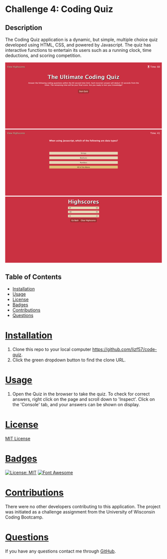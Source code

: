 # Challenge 4: Coding Quiz 

## Description
The Coding Quiz application is a dynamic, but simple, multiple choice quiz developed using HTML, CSS, and powered by Javascript. The quiz has interactive functions to entertain its users such as a running clock, time deductions, and scoring competition.

![Home page](/assets/images/home.png)
![Question](/assets/images/question.png)
![highscore](/assets/images/highscores.png)

 ## Table of Contents
  * [Installation](#installation)
  * [Usage](#usage)
  * [License](#license)
  * [Badges](#badges)
  * [Contributions](#contributions)
  * [Questions](#questions)


# [Installation](#table-of-contents)
1. Clone this repo to your local computer https://github.com/lizf57/code-quiz.
2. Click the green dropdown button to find the clone URL.

# [Usage](#table-of-contents)
1. Open the Quiz in the browser to take the quiz. To check for correct answers, right click on the page and scroll down to 'Inspect'. Click on the 'Console' tab, and your answers can be shown on display.

# [License](#table-of-contents)
[MIT License](https://opensource.org/licenses/MIT)

# [Badges](#table-of-contents)
[![License: MIT](https://img.shields.io/badge/MIT_License-crimson)](https://opensource.org/licenses/MIT)
[![Font Awesome](https://img.shields.io/badge/Font_Awesome-gold)](https://fontawesome.com/)


# [Contributions](#table-of-contents)
There were no other developers contributing to this application. The project was initiated as a challenge assignment from the University of Wisconsin Coding Bootcamp. 


# [Questions](#table-of-contents)
If you have any questions contact me through [GitHub](https://github.com/lizf57).